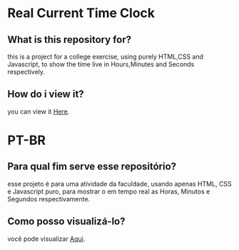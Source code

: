 # Real Current Time Clock

## What is this repository for?
this is a project for a college exercise, using purely HTML,CSS and Javascript, to show the time live in Hours,Minutes and Seconds respectively.

## How do i view it? 
you can view it [Here](https://capnarrys.github.io/TFA_UNIESP_JAVASCRIPT/). 


# PT-BR

## Para qual fim serve esse repositório?
esse projeto é para uma atividade da faculdade, usando apenas HTML, CSS e Javascript puro, para mostrar o em tempo real as Horas, Minutos e Segundos respectivamente.

## Como posso visualizá-lo?
você pode visualizar [Aqui](https://capnarrys.github.io/TFA_UNIESP_JAVASCRIPT/).

